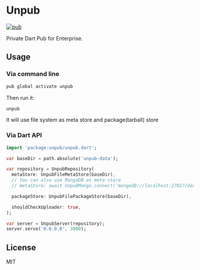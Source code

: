 # Unpub

[![pub](https://img.shields.io/pub/v/unpub.svg)](https://pub.dartlang.org/packages/unpub)

Private Dart Pub for Enterprise.

## Usage

### Via command line

```sh
pub global activate unpub
```

Then run it:

```sh
unpub
```

It will use file system as meta store and package(tarball) store

### Via Dart API

```dart
import 'package:unpub/unpub.dart';

var baseDir = path.absolute('unpub-data');

var repository = UnpubRepository(
  metaStore: UnpubFileMetaStore(baseDir),
  // You can also use MongoDB as meta store
  // metaStore: await UnpubMongo.connect('mongodb://localhost:27017/dart_pub'),

  packageStore: UnpubFilePackageStore(baseDir),

  shouldCheckUploader: true,
);

var server = UnpubServer(repository);
server.serve('0.0.0.0', 3000);

```

## License

MIT
